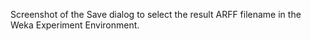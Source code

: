 Screenshot of the Save dialog to select the result ARFF filename in the Weka Experiment Environment.
